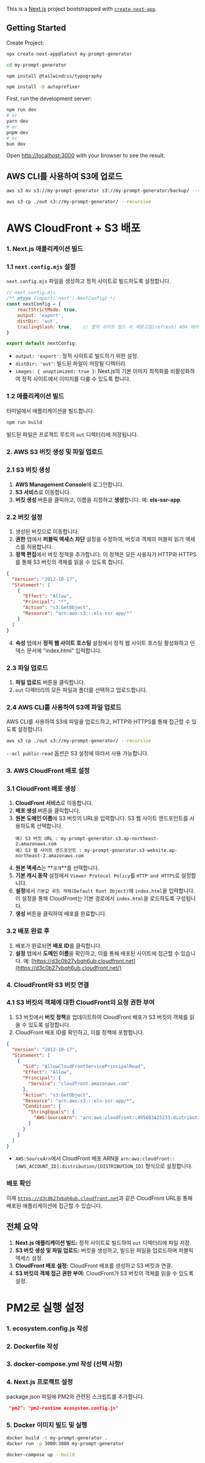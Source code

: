 This is a [Next.js](https://nextjs.org/) project bootstrapped with [`create-next-app`](https://github.com/vercel/next.js/tree/canary/packages/create-next-app).

## Getting Started

Create Project:

```bash
npx create-next-app@latest my-prompt-generator

cd my-prompt-generator

npm install @tailwindcss/typography

npm install -D autoprefixer
```

First, run the development server:

```bash
npm run dev
# or
yarn dev
# or
pnpm dev
# or
bun dev
```

Open [http://localhost:3000](http://localhost:3000) with your browser to see the result.




## AWS CLI를 사용하여 S3에 업로드

```bash
aws s3 mv s3://my-prompt-generator s3://my-prompt-generator/backup/ --recursive --exclude "backup\*"

aws s3 cp ./out s3://my-prompt-generator/ --recursive
```

# AWS CloudFront + S3 배포

### 1. Next.js 애플리케이션 빌드

### 1.1 `next.config.mjs` 설정

`next.config.mjs` 파일을 생성하고 정적 사이트로 빌드하도록 설정합니다.

```jsx
// next.config.mjs
/** @type {import('next').NextConfig} */
const nextConfig = {
    reactStrictMode: true,
    output: 'export', 
    distDir: 'out', 
    trailingSlash: true,    // 정적 사이트 빌드 시 새로고침(refresh) 404 에러 방지
}

export default nextConfig;
```

- `output: 'export'`: 정적 사이트로 빌드하기 위한 설정.
- `distDir: 'out'`: 빌드된 파일이 저장될 디렉터리.
- `images: { unoptimized: true }`: Next.js의 기본 이미지 최적화를 비활성화하여 정적 사이트에서 이미지를 다룰 수 있도록 합니다.

### 1.2 애플리케이션 빌드

터미널에서 애플리케이션을 빌드합니다.

```bash
npm run build

```

빌드된 파일은 프로젝트 루트의 `out` 디렉터리에 저장됩니다.

### 2. AWS S3 버킷 생성 및 파일 업로드

### 2.1 S3 버킷 생성

1. **AWS Management Console**에 로그인합니다.
2. **S3 서비스**로 이동합니다.
3. **버킷 생성** 버튼을 클릭하고, 이름을 지정하고 **생성**합니다. 예: **els-ssr-app**.

### 2.2 버킷 설정

1. 생성된 버킷으로 이동합니다.
2. **권한** 탭에서 **퍼블릭 액세스 차단** 설정을 수정하여, 버킷과 객체의 퍼블릭 읽기 액세스를 허용합니다.
3. **정책 편집**에서 버킷 정책을 추가합니다. 이 정책은 모든 사용자가 HTTP와 HTTPS를 통해 S3 버킷의 객체를 읽을 수 있도록 합니다.

```json
{
  "Version": "2012-10-17",
  "Statement": [
    {
      "Effect": "Allow",
      "Principal": "*",
      "Action": "s3:GetObject",
      "Resource": "arn:aws:s3:::els-ssr-app/*"
    }
  ]
}
```

4. **속성** 탭에서 **정적 웹 사이트 호스팅** 설정에서 정적 웹 사이트 호스팅 활성화하고 인덱스 문서에 "index.html" 입력합니다.

### 2.3 파일 업로드

1. **파일 업로드** 버튼을 클릭합니다.
2. `out` 디렉터리의 모든 파일과 폴더를 선택하고 업로드합니다.

### 2.4 AWS CLI를 사용하여 S3에 파일 업로드

AWS CLI를 사용하여 S3에 파일을 업로드하고, HTTP와 HTTPS를 통해 접근할 수 있도록 설정합니다.

```bash
aws s3 cp ./out s3://my-prompt-generator/ --recursive
```

`--acl public-read` 옵션은 S3 설정에 따라서 사용 가능합니다.

### 3. AWS CloudFront 배포 설정

### 3.1 CloudFront 배포 생성

1. **CloudFront 서비스**로 이동합니다.
2. **배포 생성** 버튼을 클릭합니다.
3. **원본 도메인 이름**에 S3 버킷의 URL을 입력합니다. S3 웹 사이트 엔드포인트를 사용하도록 선택합니다.
    ```
    예) S3 버킷 URL : my-prompt-generator.s3.ap-northeast-2.amazonaws.com
    예) S3 웹 사이트 엔드포인트 : my-prompt-generator.s3-website.ap-northeast-2.amazonaws.com
    ```
4. **원본 액세스**는 **`공개`**를 선택합니다.
5. **기본 캐시 동작** 설정에서 `Viewer Protocol Policy`를 `HTTP and HTTPS`로 설정합니다.
6. **설정**에서 `기본값 루트 객체(Default Root Object)`에 `index.html`을 입력합니다. 이 설정을 통해 CloudFront는 기본 경로에서 `index.html`을 로드하도록 구성됩니다.
7. **생성** 버튼을 클릭하여 배포를 완료합니다.

### 3.2 배포 완료 후

1. 배포가 완료되면 **배포 ID**를 클릭합니다.
2. **설정** 탭에서 **도메인 이름**을 확인하고, 이를 통해 배포된 사이트에 접근할 수 있습니다.
   예: [https://d3c0b27vbqh6ub.cloudfront.net](https://d3c0b27vbqh6ub.cloudfront.net/)

### 4. CloudFront와 S3 버킷 연결

### 4.1 S3 버킷의 객체에 대한 CloudFront의 요청 권한 부여

1. S3 버킷에서 **버킷 정책**을 업데이트하여 CloudFront 배포가 S3 버킷의 객체를 읽을 수 있도록 설정합니다.
2. CloudFront 배포 ID를 확인하고, 이를 정책에 포함합니다.

```json
{
  "Version": "2012-10-17",
  "Statement": [
    {
      "Sid": "AllowCloudFrontServicePrincipalRead",
      "Effect": "Allow",
      "Principal": {
        "Service": "cloudfront.amazonaws.com"
      },
      "Action": "s3:GetObject",
      "Resource": "arn:aws:s3:::els-ssr-app/*",
      "Condition": {
        "StringEquals": {
          "AWS:SourceArn": "arn:aws:cloudfront::495693425233:distribution/E3BQZAVHF2AH2I"
        }
      }
    }
  ]
}
```

- `AWS:SourceArn`에서 CloudFront 배포 ARN을 `arn:aws:cloudfront::[AWS_ACCOUNT_ID]:distribution/[DISTRIBUTION_ID]` 형식으로 설정합니다.

### 배포 확인

이제 [`https://d3c0b27vbqh6ub.cloudfront.net`](https://d3c0b27vbqh6ub.cloudfront.net/)과 같은 CloudFront URL을 통해 배포된 애플리케이션에 접근할 수 있습니다.

## 전체 요약

1. **Next.js 애플리케이션 빌드:** 정적 사이트로 빌드하여 `out` 디렉터리에 파일 저장.
2. **S3 버킷 생성 및 파일 업로드:** 버킷을 생성하고, 빌드된 파일을 업로드하며 퍼블릭 액세스 설정.
3. **CloudFront 배포 설정:** CloudFront 배포를 생성하고 S3 버킷과 연결.
4. **S3 버킷의 객체 접근 권한 부여:** CloudFront가 S3 버킷의 객체를 읽을 수 있도록 설정.


# PM2로 실행 설정

### 1. ecosystem.config.js 작성

### 2. Dockerfile 작성

### 3. docker-compose.yml 작성 (선택 사항)

### 4. Next.js 프로젝트 설정
package.json 파일에 PM2와 관련된 스크립트를 추가합니다.

```json
 "pm2": "pm2-runtime ecosystem.config.js"
```

### 5. Docker 이미지 빌드 및 실행

```sh
docker build -t my-prompt-generator .
docker run -p 3000:3000 my-prompt-generator
```

```sh
docker-compose up --build
```
